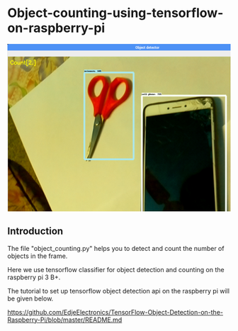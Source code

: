 # Object-counting-using-tensorflow-on-raspberry-pi

<p align="center">
  <img src="object_counting.png">
</p>

## Introduction
The file "object_counting.py" helps you to detect and count the number of objects in the frame.

Here we use tensorflow classifier for object detection and counting on the raspberry pi 3 B+.

The tutorial to set up tensorflow object detection api on the raspberry pi will be given below.

https://github.com/EdjeElectronics/TensorFlow-Object-Detection-on-the-Raspberry-Pi/blob/master/README.md
